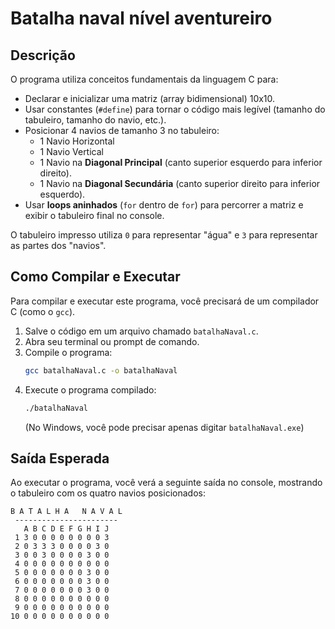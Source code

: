 # Batalha naval nível aventureiro

## Descrição

O programa utiliza conceitos fundamentais da linguagem C para:

  * Declarar e inicializar uma matriz (array bidimensional) 10x10.
  * Usar constantes (`#define`) para tornar o código mais legível (tamanho do tabuleiro, tamanho do navio, etc.).
  * Posicionar 4 navios de tamanho 3 no tabuleiro:
      * 1 Navio Horizontal
      * 1 Navio Vertical
      * 1 Navio na **Diagonal Principal** (canto superior esquerdo para inferior direito).
      * 1 Navio na **Diagonal Secundária** (canto superior direito para inferior esquerdo).
  * Usar **loops aninhados** (`for` dentro de `for`) para percorrer a matriz e exibir o tabuleiro final no console.

O tabuleiro impresso utiliza `0` para representar "água" e `3` para representar as partes dos "navios".

## Como Compilar e Executar

Para compilar e executar este programa, você precisará de um compilador C (como o `gcc`).

1.  Salve o código em um arquivo chamado `batalhaNaval.c`.
2.  Abra seu terminal ou prompt de comando.
3.  Compile o programa:
    ```bash
    gcc batalhaNaval.c -o batalhaNaval
    ```
4.  Execute o programa compilado:
    ```bash
    ./batalhaNaval
    ```
    (No Windows, você pode precisar apenas digitar `batalhaNaval.exe`)

## Saída Esperada

Ao executar o programa, você verá a seguinte saída no console, mostrando o tabuleiro com os quatro navios posicionados:

```
B A T A L H A   N A V A L
 -----------------------
   A B C D E F G H I J
 1 3 0 0 0 0 0 0 0 0 3
 2 0 3 3 3 0 0 0 0 3 0
 3 0 0 3 0 0 0 0 3 0 0
 4 0 0 0 0 0 0 0 0 0 0
 5 0 0 0 0 0 0 0 3 0 0
 6 0 0 0 0 0 0 0 3 0 0
 7 0 0 0 0 0 0 0 3 0 0
 8 0 0 0 0 0 0 0 0 0 0
 9 0 0 0 0 0 0 0 0 0 0
10 0 0 0 0 0 0 0 0 0 0
```